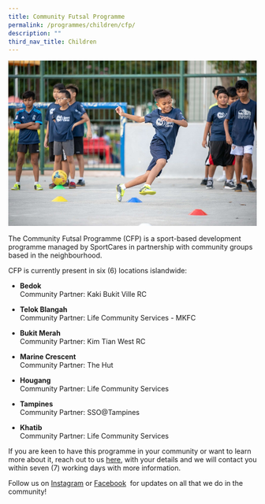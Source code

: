 ```yaml
---
title: Community Futsal Programme
permalink: /programmes/children/cfp/
description: ""
third_nav_title: Children
---
```

![](/images/cfp_2017.jpg)

The Community Futsal Programme (CFP) is a sport-based development programme managed by SportCares in partnership with community groups based in the neighbourhood. 
 
CFP is currently present in six (6) locations islandwide:

* **Bedok** <br> Community Partner: Kaki Bukit Ville RC

* **Telok Blangah** <br> Community Partner: Life Community Services - MKFC

* **Bukit Merah** <br> Community Partner: Kim Tian West RC

* **Marine Crescent** <br> Community Partner: The Hut

* **Hougang** <br> Community Partner: Life Community Services

* **Tampines** <br> Community Partner: SSO@Tampines

* **Khatib** <br>Community Partner: Life Community Services

If you are keen to have this programme in your community or want to learn more about it, reach out to us&nbsp;[here](mailto:sportcares@sport.gov.sg), with your details and we will contact you within seven (7) working days with more information.

Follow us on&nbsp;[Instagram](https://safe.menlosecurity.com/https://www.instagram.com/sportcares/)&nbsp;or&nbsp;[Facebook](https://safe.menlosecurity.com/https://www.facebook.com/SportCaresSG)&nbsp; for updates on all that we do in the community!


        